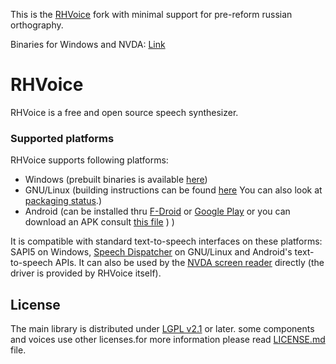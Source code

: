 This is the [RHVoice](https://github.com/RHVoice/RHVoice) fork with minimal support for pre-reform russian orthography.

Binaries for Windows and NVDA: [Link](https://drive.google.com/drive/folders/1iPQdY0AP_yRN9u8cajWWoXMWHXPWDStf)

# RHVoice

RHVoice is a free and open source speech synthesizer.

### Supported platforms

RHVoice supports following platforms:

* Windows (prebuilt binaries is available [here](doc/en/Binaries.md))
* GNU/Linux (building instructions can be found [here](doc/en/Compiling-on-Linux.md) You can also look at [packaging status](doc/en/Packaging-status.md).)
* Android (can be installed thru [F-Droid](https://f-droid.org/packages/com.github.olga_yakovleva.rhvoice.android/) or [Google Play](https://play.google.com/store/apps/details?id=com.github.olga_yakovleva.rhvoice.android) or you can download an APK consult [this file](doc/en/Binaries.md##Android) ) )

It is compatible with
standard text-to-speech interfaces on these platforms: SAPI5 on
Windows, [Speech Dispatcher](https://devel.freebsoft.org/speechd) on
GNU/Linux and Android's text-to-speech APIs. It can also be used by
the [NVDA screen reader](https://www.nvaccess.org) directly (the driver
is provided by RHVoice itself).

## License

The main library is distributed under [LGPL v2.1](https://www.gnu.org/licenses/lgpl-2.1.html) or later.
some components and voices use other licenses.for more information please read [LICENSE.md](LICENSE.md) file.
